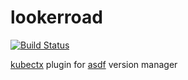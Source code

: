 # lookerroad

[![Build Status](https://github.com/johnlayton/lookerroad/workflows/main/badge.svg)](https://github.com/johnlayton/lookerroad/actions)


[kubectx](https://github.com/ahmetb/kubectx) plugin for [asdf](https://github.com/asdf-vm/asdf) version manager
